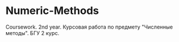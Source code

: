 # Numeric-Methods
Coursework. 2nd year.
Курсовая работа по предмету "Численные методы". БГУ 2 курс.
